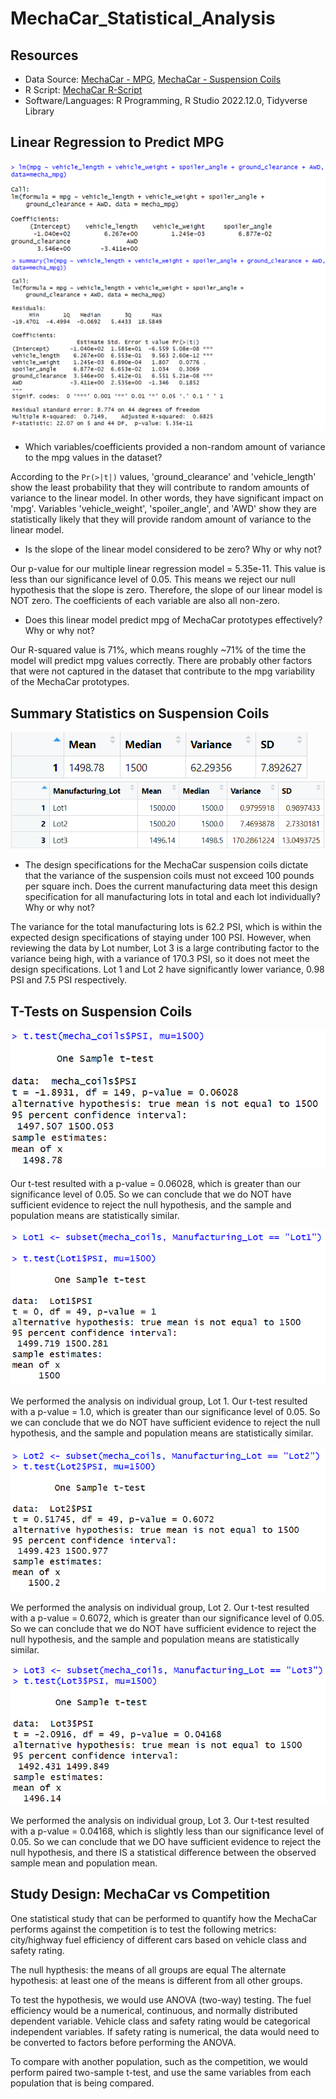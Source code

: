 # MechaCar_Statistical_Analysis

## Resources

* Data Source: [MechaCar - MPG](https://github.com/doliver231/MechaCar_Statistical_Analysis/blob/main/MechaCar_mpg.csv), [MechaCar - Suspension Coils](https://github.com/doliver231/MechaCar_Statistical_Analysis/blob/main/Suspension_Coil.csv)
* R Script: [MechaCar R-Script](https://github.com/doliver231/MechaCar_Statistical_Analysis/blob/main/MechaCarChallenge.R)
* Software/Languages: R Programming, R Studio 2022.12.0, Tidyverse Library

## Linear Regression to Predict MPG

![Linear Model](https://github.com/doliver231/MechaCar_Statistical_Analysis/blob/main/Images/Deliverable1_ln().png)
![Summary of LM](https://github.com/doliver231/MechaCar_Statistical_Analysis/blob/main/Images/Deliverable1_summary.png)

* Which variables/coefficients provided a non-random amount of variance to the mpg values in the dataset?

According to the ```Pr(>|t|)``` values, 'ground_clearance' and 'vehicle_length' show the least probability that they will contribute to random amounts of variance to the linear model. In other words, they have significant impact on 'mpg'. Variables 'vehicle_weight', 'spoiler_angle', and 'AWD' show they are statistically likely that they will provide random amount of variance to the linear model.

* Is the slope of the linear model considered to be zero? Why or why not?

Our p-value for our multiple linear regression model = 5.35e-11. This value is less than our significance level of 0.05. This means we reject our null hypothesis that the slope is zero. Therefore, the slope of our linear model is NOT zero. The coefficients of each variable are also all non-zero.

* Does this linear model predict mpg of MechaCar prototypes effectively? Why or why not?

Our R-squared value is 71%, which means roughly ~71% of the time the model will predict mpg values correctly. There are probably other factors that were not captured in the dataset that contribute to the mpg variability of the MechaCar prototypes.

## Summary Statistics on Suspension Coils

![Total coils](https://github.com/doliver231/MechaCar_Statistical_Analysis/blob/main/Images/Deliverable2_total.png)
![Lots summary](https://github.com/doliver231/MechaCar_Statistical_Analysis/blob/main/Images/Deliverable2_lotSummary.png)

* The design specifications for the MechaCar suspension coils dictate that the variance of the suspension coils must not exceed 100 pounds per square inch. Does the current manufacturing data meet this design specification for all manufacturing lots in total and each lot individually? Why or why not?

The variance for the total manufacturing lots is 62.2 PSI, which is within the expected design specifications of staying under 100 PSI. However, when reviewing the data by Lot number, Lot 3 is a large contributing factor to the variance being high, with a variance of 170.3 PSI, so it does not meet the design specifications. Lot 1 and Lot 2 have significantly lower variance, 0.98 PSI and 7.5 PSI respectively.

## T-Tests on Suspension Coils

![Total](https://github.com/doliver231/MechaCar_Statistical_Analysis/blob/main/Images/Deliverable3_allLots.png)

Our t-test resulted with a p-value = 0.06028, which is greater than our significance level of 0.05. So we can conclude that we do NOT have sufficient evidence to reject the null hypothesis, and the sample and population means are statistically similar.

![Lot1](https://github.com/doliver231/MechaCar_Statistical_Analysis/blob/main/Images/Deliverable3_Lot1.png)

We performed the analysis on individual group, Lot 1. Our t-test resulted with a p-value = 1.0, which is greater than our significance level of 0.05. So we can conclude that we do NOT have sufficient evidence to reject the null hypothesis, and the sample and population means are statistically similar.

![Lot2](https://github.com/doliver231/MechaCar_Statistical_Analysis/blob/main/Images/Deliverable3_Lot2.png)

We performed the analysis on individual group, Lot 2. Our t-test resulted with a p-value = 0.6072, which is greater than our significance level of 0.05. So we can conclude that we do NOT have sufficient evidence to reject the null hypothesis, and the sample and population means are statistically similar.

![Lot3](https://github.com/doliver231/MechaCar_Statistical_Analysis/blob/main/Images/Deliverable3_Lot3.png)

We performed the analysis on individual group, Lot 3. Our t-test resulted with a p-value = 0.04168, which is slightly less than our significance level of 0.05. So we can conclude that we DO have sufficient evidence to reject the null hypothesis, and there IS a statistical difference between the observed sample mean and population mean.

## Study Design: MechaCar vs Competition

One statistical study that can be performed to quantify how the MechaCar performs against the competition is to test the following metrics: city/highway fuel efficiency of different cars based on vehicle class and safety rating.

The null hypthesis: the means of all groups are equal
The alternate hypothesis: at least one of the means is different from all other groups.

To test the hypothesis, we would use ANOVA (two-way) testing. The fuel efficiency would be a numerical, continuous, and normally distributed dependent variable. Vehicle class and safety rating would be categorical independent variables. If safety rating is numerical, the data would need to be converted to factors before performing the ANOVA.

To compare with another population, such as the competition, we would perform paired two-sample t-test, and use the same variables from each population that is being compared.